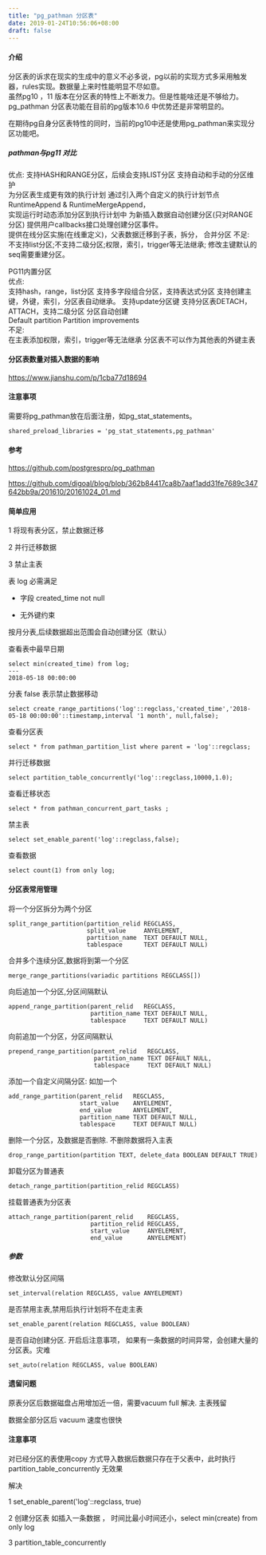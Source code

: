 ```yaml
---
title: "pg_pathman 分区表"
date: 2019-01-24T10:56:06+08:00
draft: false
---
```


#### 介绍

分区表的诉求在现实的生成中的意义不必多说，pg以前的实现方式多采用触发器，rules实现。数据量上来时性能明显不尽如意。   
虽然pg10 ，11 版本在分区表的特性上不断发力。但是性能啥还是不够给力。   
pg_pathman 分区表功能在目前的pg版本10.6 中优势还是非常明显的。   

在期待pg自身分区表特性的同时，当前的pg10中还是使用pg_pathman来实现分区功能吧。

##### pathman与pg11 对比

优点:
支持HASH和RANGE分区，后续会支持LIST分区 支持自动和手动的分区维护  
为分区表生成更有效的执行计划 通过引入两个自定义的执行计划节点RuntimeAppend & RuntimeMergeAppend，  
实现运行时动态添加分区到执行计划中 为新插入数据自动创建分区(只对RANGE分区) 提供用户callbacks接口处理创建分区事件。   
 提供在线分区实施(在线重定义)，父表数据迁移到子表，拆分， 合并分区
不足:   
不支持list分区;不支持二级分区;权限，索引，trigger等无法继承; 修改主键默认的seq需要重建分区。    

PG11内置分区   
优点:   
支持hash，range，list分区 支持多字段组合分区，支持表达式分区 支持创建主键，外键，索引，分区表自动继承。 支持update分区键 支持分区表DETACH，ATTACH，支持二级分区 分区自动创建   
Default partition Partition improvements   
不足:   
在主表添加权限，索引，trigger等无法继承 分区表不可以作为其他表的外键主表   


#### 分区表数量对插入数据的影响


https://www.jianshu.com/p/1cba77d18694

#### 注意事项

需要将pg_pathman放在后面注册，如pg_stat_statements。
```
shared_preload_libraries = 'pg_stat_statements,pg_pathman'
```
#### 参考

https://github.com/postgrespro/pg_pathman

https://github.com/digoal/blog/blob/362b84417ca8b7aaf1add31fe7689c347642bb9a/201610/20161024_01.md


#### 简单应用

1 将现有表分区，禁止数据迁移

2 并行迁移数据

3 禁止主表

表 log  必需满足

- 字段 created_time not null

- 无外键约束 

按月分表,后续数据超出范围会自动创建分区（默认）

查看表中最早日期
```
select min(created_time) from log;
---
2018-05-18 00:00:00
```

分表 false 表示禁止数据移动
```
select create_range_partitions('log'::regclass,'created_time','2018-05-18 00:00:00'::timestamp,interval '1 month', null,false);
```

查看分区表
```
select * from pathman_partition_list where parent = 'log'::regclass;
```

并行迁移数据
```
select partition_table_concurrently('log'::regclass,10000,1.0);
```

查看迁移状态
```
select * from pathman_concurrent_part_tasks ;
```

禁主表
```
select set_enable_parent('log'::regclass,false);
```

查看数据
```
select count(1) from only log;
```

#### 分区表常用管理

将一个分区拆分为两个分区
```
split_range_partition(partition_relid REGCLASS,
                      split_value     ANYELEMENT,
                      partition_name  TEXT DEFAULT NULL,
                      tablespace      TEXT DEFAULT NULL)
```

合并多个连续分区,数据将到第一个分区
```
merge_range_partitions(variadic partitions REGCLASS[])
```

向后追加一个分区,分区间隔默认
```
append_range_partition(parent_relid   REGCLASS,
                       partition_name TEXT DEFAULT NULL,
                       tablespace     TEXT DEFAULT NULL)
```

向前追加一个分区，分区间隔默认
```
prepend_range_partition(parent_relid   REGCLASS,
                        partition_name TEXT DEFAULT NULL,
                        tablespace     TEXT DEFAULT NULL)
```

添加一个自定义间隔分区: 如加一个
```
add_range_partition(parent_relid   REGCLASS,
                    start_value    ANYELEMENT,
                    end_value      ANYELEMENT,
                    partition_name TEXT DEFAULT NULL,
                    tablespace     TEXT DEFAULT NULL)
```

删除一个分区，及数据是否删除. 不删除数据将入主表
```
drop_range_partition(partition TEXT, delete_data BOOLEAN DEFAULT TRUE)
```

卸载分区为普通表
```
detach_range_partition(partition_relid REGCLASS)
```

挂载普通表为分区表
```
attach_range_partition(parent_relid    REGCLASS,
                       partition_relid REGCLASS,
                       start_value     ANYELEMENT,
                       end_value       ANYELEMENT)
```

##### 参数

修改默认分区间隔
```
set_interval(relation REGCLASS, value ANYELEMENT)
```

是否禁用主表,禁用后执行计划将不在走主表
```
set_enable_parent(relation REGCLASS, value BOOLEAN)
```

是否自动创建分区. 开启后注意事项， 如果有一条数据的时间异常，会创建大量的分区表。灾难
```
set_auto(relation REGCLASS, value BOOLEAN)
```

#### 遗留问题

原表分区后数据磁盘占用增加近一倍，需要vacuum full 解决. 主表残留

数据全部分区后 vacuum 速度也很快

#### 注意事项

对已经分区的表使用copy 方式导入数据后数据只存在于父表中，此时执行partition_table_concurrently 无效果

解决

 1 set_enable_parent('log'::regclass, true)

 2 创建分区表 如插入一条数据 ， 时间比最小时间还小，select min(create) from only log

 3 partition_table_concurrently
